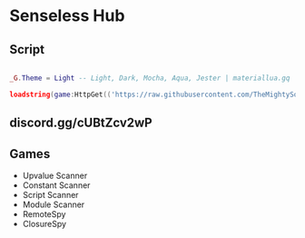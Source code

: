 # Senseless Hub

## Script
```lua

_G.Theme = Light -- Light, Dark, Mocha, Aqua, Jester | materiallua.gq

loadstring(game:HttpGet(('https://raw.githubusercontent.com/TheMightySource/Senseless-Hub/main/Loader.lua'),true))()
```

## discord.gg/cUBtZcv2wP

## Games
 * Upvalue Scanner
 * Constant Scanner
 * Script Scanner
 * Module Scanner
 * RemoteSpy
 * ClosureSpy
